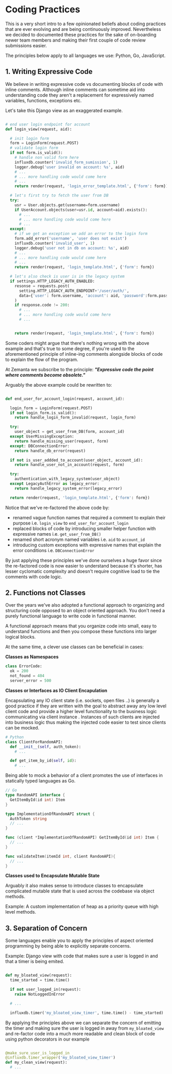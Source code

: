 # Coding Practices

This is a very short intro to a few opinionated beliefs about coding practices that are ever evolving and are being continuously improved. Nevertheless we decided to documented these practices for the sake of on-boarding newer team members and making their first couple of code review submissions easier.

The principles below apply to all languages we use: Python, Go, JavaScript.

## 1. Writing Expressive Code

We believe in writing expressive code vs documenting blocks of code with inline comments. Although inline comments can sometime aid into understanding code they aren't a replacement for expressively named variables, functions, exceptions etc.

Let's take this Django view as an  exaggerated example.


```python

# end user login endpoint for account
def login_view(request, aid):

  # init login form
  form = LoginForm(request.POST)
  # validate login form
  if not form.is_valid():
    # handle non valid form here
    influxdb.counter('invalid_form_sumission', 1)
    logger.debug('user invalid on account: %s', aid)
    # ...
    # ... more handling code would come here
    # ...
    return render(request, 'login_error_template.html', {'form': form})

  # let's first try to fetch the user from DB
  try:
    usr = User.objects.get(username=form.username)
    if UserAccount.objects(user=usr.id, account=aid).exists():
      # ...
      # ... more handling code would come here
      # ...
  except:
    # if we get an exception we add an error to the login form
    form.add_error('username', 'user does not exist')
    influxdb.counter('invalid_user', 1)
    logger.debug('user not in db on account: %s', aid)
    # ...
    # ... more handling code would come here
    # ...
    return render(request, 'login_template.html', {'form': form})

  # let's also check is user is in the legacy system
  if settings.HTTP_LEGACY_AUTH_ENABLED:
    resonse = requests.post(
      setting.HTTP_LEGACY_AUTH_ENDPOINT+'/user/auth/',
      data={'user': form.username, 'account': aid, 'password':form.password}
    )
    if response.code != 200:
      # ...
      # ... more handling code would come here
      # ...


    return render(request, 'login_template.html', {'form': form})
```

Some coders might argue that there's nothing wrong with the above example and that's true to some degree, if you're used to the aforementioned principle of inline-ing comments alongside blocks of code to explain the flow of the program.

At Zemanta we subscribe to the principle: ***"Expressive code the point where comments become obsolete."***

Arguably the above example could be rewritten to:

```python

def end_user_for_account_login(request, account_id):

  login_form = LoginForm(request.POST)
  if not login_form.is_valid():
    return handle_login_form_invalid(request, login_form)

  try:
    user_object = get_user_from_DB(form, account_id)
  except UserMissingException:
    return handle_missing_user(request, form)
  except: DBConnectionError:
    return handle_db_error(request)

  if not is_user_addded_to_account(user_object, account_id):
    return handle_user_not_in_account(request, form)

  try:
    authentication_with_legacy_system(user_object)
  except LegacyAuthError as legacy_error:
    return handle_legacy_system_error(legacy_error)

  return render(request, 'login_template.html', {'form': form})

```

Notice that we've re-factored the above code by:

* renamed vague function names that required a comment to explain their purpose i.e. `login_view` to `end_user_for_account_login`
* replaced blocks of code by introducing smaller helper function with expressive names i.e. `get_user_from_DB()`
* renamed short acronym named variables i.e. `aid` to `account_id`
* introducing custom exceptions with expressive names that explain the error conditions i.e. `DBConnectionError`

By just applying these principles we've done ourselves a huge favor since the re-factored code is now easier to understand because it's shorter, has lesser cyclomatic complexity and doesn't require cognitive load to tie the comments with code logic.

## 2. Functions not Classes

Over the years we've also adopted a functional approach to organizing and structuring code opposed to an object oriented approach. You don't need a purely functional language to write code in functional manner.

A functional approach means that you organize code into small, easy to understand functions and then you compose these functions into larger logical blocks.   

At the same time, a clever use classes can be beneficial in cases:

**Classes as Namespaces**

```python
class ErrorCode:
  ok = 200
  not_found = 404
  server_error = 500
```

**Classes or Interfaces as IO Client Encapulation**

Encapsulating any IO client state (i.e. sockets, open files ..) is generally a good practice if they are written with the goal to abstract away any low level client code and provide a higher level functionality to the business logic communicating via client instance . Instances of such clients are injected into business logic thus making the injected code easier to test since clients can be mocked.

```python
# Python
class ClientForRandomAPI:
  def __init__(self, auth_token):
    # ...

  def get_item_by_id(self, id):
    # ...
```


Being able to mock a behavior of a client promotes the use of interfaces in statically typed languages as Go.


```go
// Go
type RandomAPI interface {
  GetItemById(id int) Item
}

type ImplementationOfRandomAPI struct {
  AuthToken string
  // ...
}

func (client *ImplementationOfRandomAPI) GetItemById(id int) Item {
  // ...
}

func validateItem(itemId int, client RandomAPI){
  // ...
}

```

**Classes used to Encapsulate Mutable State**

Arguably it also makes sense to introduce classes to encapsulate complicated mutable state that is used across the codebase via object methods.

Example: A custom implementation of heap as a priority queue with high level methods.

## 3. Separation of Concern

Some languages enable you to apply the principles of aspect oriented programming by being able to explicitly separate concerns.

Example: Django view with code that makes sure a user is logged in and that a timer is being emited.

```python

def my_bloated_view(request):
  time_started = time.time()

  if not user_logged_in(request):
    raise NotLoggedInError

  # ...

  influxdb.timer('my_bloated_view_timer', time.time() - time_started)
```

By applying the principles above we can separate the concern of emitting the timer and making sure the user is logged in away from `my_bloated_view` and re-factor code into a much more readable and clean block of code using python decorators in our example

```python

@make_sure_user_is_logged_in
@influxdb.timer_wrapper('my_bloated_view_timer')
def my_clean_view(request):
  # ...

```
